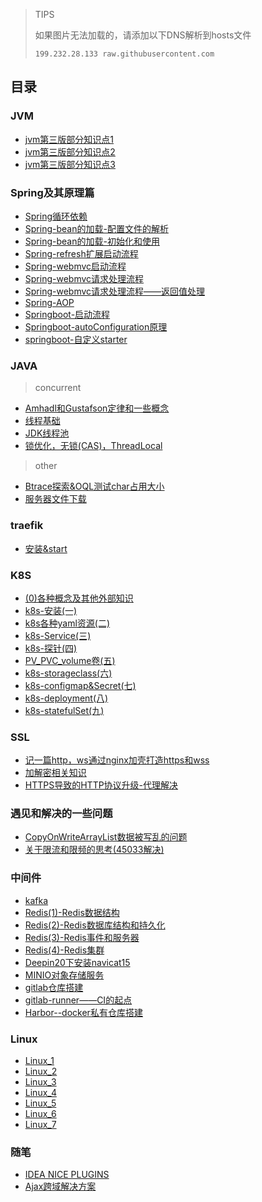 > TIPS
>
> 如果图片无法加载的，请添加以下DNS解析到hosts文件
> 
> `199.232.28.133 raw.githubusercontent.com`

## 目录


### JVM

- [jvm第三版部分知识点1](./JVM/jvm第三版部分知识点1/jvm第三版部分知识点1.md)
- [jvm第三版部分知识点2](./JVM/jvm第三版部分知识点2/jvm第三版部分知识点2.md)
- [jvm第三版部分知识点3](./JVM/jvm第三版部分知识点3/jvm第三版部分知识点3.md)

### Spring及其原理篇

- [Spring循环依赖](./spring/circleDI/circleDI.md)
- [Spring-bean的加载-配置文件的解析](./spring/bean_parser/bean_parser.md)
- [Spring-bean的加载-初始化和使用](./spring/bean_load/bean_load.md)
- [Spring-refresh扩展启动流程](./spring/spring_refresh/spring_refresh.md)
- [Spring-webmvc启动流程](./spring/webmvc/webmvc.md)
- [Spring-webmvc请求处理流程](./spring/request_handle/request_handle.md)
- [Spring-webmvc请求处理流程——返回值处理](./spring/returnValue_handle/returnValue_handle.md)
- [Spring-AOP](./spring/aop/aop.md)
- [Springboot-启动流程](./spring/springboot-init/springboot-init.md)
- [Springboot-autoConfiguration原理](./spring/springboot-autoConfiguration/springboot-autoConfiguration.md)
- [springboot-自定义starter](./spring/springboot-starter/springboot-starter.md)

### JAVA

> concurrent

- [Amhadl和Gustafson定律和一些概念](./java/concurrent/concurrent_thread_1/concurrent_thread_1.md)
- [线程基础](./java/concurrent/concurrent_thread_2/concurrent_thread_2.md)
- [JDK线程池](./java/concurrent/concurrent_thread_3/concurrent_thread_3.md)
- [锁优化，无锁(CAS)，ThreadLocal](./java/concurrent/concurrent_thread_3/concurrent_thread_3.md)

> other

- [Btrace探索&OQL测试char占用大小](./java/other/btrace_OQL_char/btrace_OQL_char.md)
- [服务器文件下载](./java/other/file_download/file_download.md)

### traefik

- [安装&start](./traefik/1_install_start/1_install_start.md)

### K8S

- [(0)各种概念及其他外部知识](./k8sInAction/0_k8s-other/各种概念及其他外部知识_0.md)
- [k8s-安装(一)](./k8sInAction/1_k8s-install/k8s-安装(一).md)
- [k8s各种yaml资源(二)](./k8sInAction/2_k8s-yaml-resource/k8s各种yaml资源(二).md)
- [k8s-Service(三)](./k8sInAction/3_k8s-Service/k8s-Service(三).md)
- [k8s-探针(四)](./k8sInAction/4_k8s-探针/k8s-探针(四).md)
- [PV_PVC_volume卷(五)](./k8sInAction/5_k8s-volume/5_k8s-volume.md)
- [k8s-storageclass(六)](./k8sInAction/6_k8s-storageclass/6_k8s-storageclass.md)
- [k8s-configmap&Secret(七)](./k8sInAction/7_k8s-configmap/7_k8s-configmap.md)
- [k8s-deployment(八)](./k8sInAction/8_k8s-deployment/8_k8s-deployment.md)
- [k8s-statefulSet(九)](./k8sInAction/9_k8s-statefulSet/9_k8s-statefulSet.md)

### SSL

- [记一篇http，ws通过nginx加壳打造https和wss](./SSL/http_ws_ssl/http_ws_ssl.md)
- [加解密相关知识](./SSL/加解密相关知识/加解密相关知识.md)
- [HTTPS导致的HTTP协议升级-代理解决](./SSL/httpsProxy/httpsProxy.md)

### 遇见和解决的一些问题

- [CopyOnWriteArrayList数据被写乱的问题](./一些问题/copyOnWriteArrayList/copyOnWriteArrayList.md)
- [关于限流和限频的思考(45033解决)](./一些问题/限频/限频.md)

### 中间件

- [kafka](./中间件/kafka/kafka.md)
- [Redis(1)-Redis数据结构](./中间件/redis/redis_data_structure/redis_data_structure.md)
- [Redis(2)-Redis数据库结构和持久化](./中间件/redis/redis_database_rdb_aof/redis_database_rdb_aof.md)
- [Redis(3)-Redis事件和服务器](./中间件/redis/redis_event_server/redis_event_server.md)
- [Redis(4)-Redis集群](./中间件/redis/redis_cluster/redis_cluster.md)
- [Deepin20下安装navicat15](./中间件/Deepin20下安装navicat15/Deepin20下安装navicat15.md)
- [MINIO对象存储服务](./中间件/minio/minio.md)
- [gitlab仓库搭建](./中间件/gitlab-install/gitlab.md)
- [gitlab-runner——CI的起点](./中间件/gitlab-runner-docker/gitlab-runner-docker.md)
- [Harbor--docker私有仓库搭建](./中间件/harbor/harbor.md)

### Linux

- [Linux_1](./Linux/learn_1/Linux_1.md)
- [Linux_2](./Linux/learn_2/Linux_2.md)
- [Linux_3](./Linux/learn_3/Linux_3.md)
- [Linux_4](./Linux/learn_4/Linux_4.md)
- [Linux_5](./Linux/learn_5/Linux_5.md)
- [Linux_6](./Linux/learn_6/Linux_6.md)
- [Linux_7](./Linux/learn_7/Linux_7.md)

### 随笔

- [IDEA NICE PLUGINS](./随笔/nice_idea_plugins/nice_idea_plugins.md)
- [Ajax跨域解决方案](./随笔/ajax_cross/ajax_cross.md)

### 